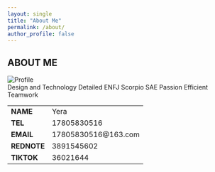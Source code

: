 ```yaml
---
layout: single
title: "About Me"
permalink: /about/
author_profile: false
---
```


<div class="about-section">

  <h2 class="about-title">ABOUT ME</h2>

  <div class="about-center">
    <img src="https://cdn.jsdelivr.net/gh/8CH6/picgo/img/bio-photo.jpg" alt="Profile" class="about-avatar">
  </div>

  <div class="about-tags">
    <span>Design and Technology</span>
    <span>Detailed</span>
    <span>ENFJ</span>
    <span>Scorpio</span>
    <span>SAE</span>
    <span>Passion</span>
    <span>Efficient</span>
    <span>Teamwork</span>
  </div>

  <table class="about-info">
    <tr>
      <td><b>NAME</b></td>
      <td>Yera</td>
    </tr>
    <tr>
      <td><b>TEL</b></td>
      <td>17805830516</td>
    </tr>
    <tr>
      <td><b>EMAIL</b></td>
      <td>17805830516@163.com</td>
    </tr>
    <tr>
      <td><b>REDNOTE</b></td>
      <td>3891545602</td>
    </tr>
    <tr>
      <td><b>TIKTOK</b></td>
      <td>36021644</td>
    </tr>
  </table>

</div>
